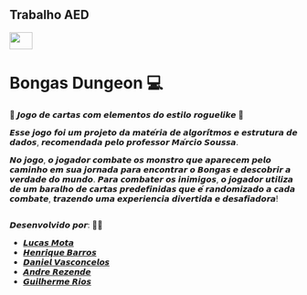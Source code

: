 ## Trabalho AED

<div style="display: inline_blocks">
    <img align="center" height="30" width="40" src="https://cdn.jsdelivr.net/gh/devicons/devicon/icons/c/c-original.svg" />
</div>

# Bongas Dungeon 💻​

🔴 𝙅𝙤𝙜𝙤 𝙙𝙚 𝙘𝙖𝙧𝙩𝙖𝙨 𝙘𝙤𝙢 𝙚𝙡𝙚𝙢𝙚𝙣𝙩𝙤𝙨 𝙙𝙤 𝙚𝙨𝙩𝙞𝙡𝙤 𝙧𝙤𝙜𝙪𝙚𝙡𝙞𝙠𝙚 🔴

𝙀𝙨𝙨𝙚 𝙟𝙤𝙜𝙤 𝙛𝙤𝙞 𝙪𝙢 𝙥𝙧𝙤𝙟𝙚𝙩𝙤 𝙙𝙖 𝙢𝙖𝙩𝙚́𝙧𝙞𝙖 𝙙𝙚 𝙖𝙡𝙜𝙤𝙧𝙞́𝙩𝙢𝙤𝙨 𝙚 𝙚𝙨𝙩𝙧𝙪𝙩𝙪𝙧𝙖 𝙙𝙚 𝙙𝙖𝙙𝙤𝙨, 𝙧𝙚𝙘𝙤𝙢𝙚𝙣𝙙𝙖𝙙𝙖 𝙥𝙚𝙡𝙤 𝙥𝙧𝙤𝙛𝙚𝙨𝙨𝙤𝙧 𝙈𝙖́𝙧𝙘𝙞𝙤 𝙎𝙤𝙪𝙨𝙨𝙖.

𝙉𝙤 𝙟𝙤𝙜𝙤, 𝙤 𝙟𝙤𝙜𝙖𝙙𝙤𝙧 𝙘𝙤𝙢𝙗𝙖𝙩𝙚 𝙤𝙨 𝙢𝙤𝙣𝙨𝙩𝙧𝙤 𝙦𝙪𝙚 𝙖𝙥𝙖𝙧𝙚𝙘𝙚𝙢 𝙥𝙚𝙡𝙤 𝙘𝙖𝙢𝙞𝙣𝙝𝙤 𝙚𝙢 𝙨𝙪𝙖 𝙟𝙤𝙧𝙣𝙖𝙙𝙖 𝙥𝙖𝙧𝙖 𝙚𝙣𝙘𝙤𝙣𝙩𝙧𝙖𝙧 𝙤 𝘽𝙤𝙣𝙜𝙖𝙨 𝙚 𝙙𝙚𝙨𝙘𝙤𝙗𝙧𝙞𝙧 𝙖 𝙫𝙚𝙧𝙙𝙖𝙙𝙚 𝙙𝙤 𝙢𝙪𝙣𝙙𝙤. 𝙋𝙖𝙧𝙖 𝙘𝙤𝙢𝙗𝙖𝙩𝙚𝙧 𝙤𝙨 𝙞𝙣𝙞𝙢𝙞𝙜𝙤𝙨, 𝙤 𝙟𝙤𝙜𝙖𝙙𝙤𝙧 𝙪𝙩𝙞𝙡𝙞𝙯𝙖 𝙙𝙚 𝙪𝙢 𝙗𝙖𝙧𝙖𝙡𝙝𝙤 𝙙𝙚 𝙘𝙖𝙧𝙩𝙖𝙨 𝙥𝙧𝙚𝙙𝙚𝙛𝙞𝙣𝙞𝙙𝙖𝙨 𝙦𝙪𝙚 𝙚́ 𝙧𝙖𝙣𝙙𝙤𝙢𝙞𝙯𝙖𝙙𝙤 𝙖 𝙘𝙖𝙙𝙖 𝙘𝙤𝙢𝙗𝙖𝙩𝙚, 𝙩𝙧𝙖𝙯𝙚𝙣𝙙𝙤 𝙪𝙢𝙖 𝙚𝙭𝙥𝙚𝙧𝙞𝙚𝙣𝙘𝙞𝙖 𝙙𝙞𝙫𝙚𝙧𝙩𝙞𝙙𝙖 𝙚 𝙙𝙚𝙨𝙖𝙛𝙞𝙖𝙙𝙤𝙧𝙖! 

##

𝘿𝙚𝙨𝙚𝙣𝙫𝙤𝙡𝙫𝙞𝙙𝙤 𝙥𝙤𝙧: 🧑‍💻

  - [𝙇𝙪𝙘𝙖𝙨 𝙈𝙤𝙩𝙖](https://github.com/LucasMota10)
  - [𝙃𝙚𝙣𝙧𝙞𝙦𝙪𝙚 𝘽𝙖𝙧𝙧𝙤𝙨](https://github.com/Rickdebarro)
  - [𝘿𝙖𝙣𝙞𝙚𝙡 𝙑𝙖𝙨𝙘𝙤𝙣𝙘𝙚𝙡𝙤𝙨](https://github.com/danbasco)
  - [𝘼𝙣𝙙𝙧𝙚 𝙍𝙚𝙯𝙚𝙣𝙙𝙚](https://github.com/Andre-D-Rez)
  - [𝙂𝙪𝙞𝙡𝙝𝙚𝙧𝙢𝙚 𝙍𝙞𝙤𝙨](https://github.com/guilhermerios21)


